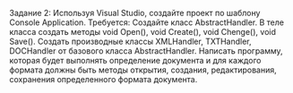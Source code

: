 Задание 2:
    Используя Visual Studio, создайте проект по шаблону Console Application.
    Требуется:
    Создайте класс AbstractHandler.
    В теле класса создать методы void Open(), void Create(), void Chenge(), void Save().
    Создать производные классы XMLHandler, TXTHandler, DOCHandler от базового класса
    AbstractHandler.
    Написать программу, которая будет выполнять определение документа и для каждого формата
    должны быть методы открытия, создания, редактирования, сохранения определенного
    формата документа.
